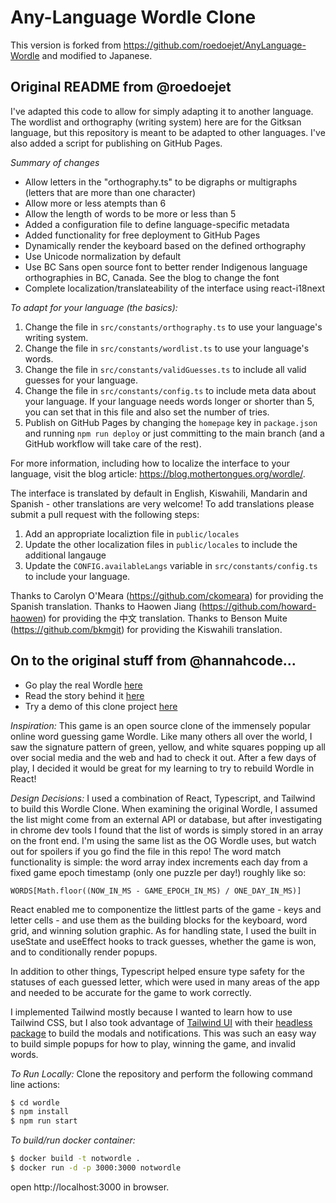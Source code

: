 # Any-Language Wordle Clone

This version is forked from https://github.com/roedoejet/AnyLanguage-Wordle and modified to Japanese.


## Original README from @roedoejet

I've adapted this code to allow for simply adapting it to another language. The wordlist and orthography (writing system) here are for the Gitksan language, but this repository is meant to be adapted to other languages. I've also added a script for publishing on GitHub Pages.

_Summary of changes_

- Allow letters in the "orthography.ts" to be digraphs or multigraphs (letters that are more than one character)
- Allow more or less atempts than 6
- Allow the length of words to be more or less than 5
- Added a configuration file to define language-specific metadata
- Added functionality for free deployment to GitHub Pages
- Dynamically render the keyboard based on the defined orthography
- Use Unicode normalization by default
- Use BC Sans open source font to better render Indigenous language orthographies in BC, Canada. See the blog to change the font
- Complete localization/translateability of the interface using react-i18next

_To adapt for your language (the basics):_

1. Change the file in `src/constants/orthography.ts` to use your language's writing system.
2. Change the file in `src/constants/wordlist.ts` to use your language's words.
3. Change the file in `src/constants/validGuesses.ts` to include all valid guesses for your language.
4. Change the file in `src/constants/config.ts` to include meta data about your language. If your language needs words longer or shorter than 5, you can set that in this file and also set the number of tries.
5. Publish on GitHub Pages by changing the `homepage` key in `package.json` and running `npm run deploy` or just committing to the main branch (and a GitHub workflow will take care of the rest).

For more information, including how to localize the interface to your language, visit the blog article: https://blog.mothertongues.org/wordle/.

The interface is translated by default in English, Kiswahili, Mandarin and Spanish - other translations are very welcome!  To add translations please submit a pull request with the following steps:

1. Add an appropriate localiztion file in `public/locales`
2. Update the other localization files in `public/locales` to include the additional langauge
3. Update the `CONFIG.availableLangs` variable in `src/constants/config.ts` to include your language. 

Thanks to Carolyn O'Meara (https://github.com/ckomeara) for providing the Spanish translation.
Thanks to Haowen Jiang (https://github.com/howard-haowen) for providing the 中文 translation.
Thanks to Benson Muite (https://github.com/bkmgit) for providing the Kiswahili translation.

## On to the original stuff from @hannahcode...

- Go play the real Wordle [here](https://www.powerlanguage.co.uk/wordle/)
- Read the story behind it [here](https://www.nytimes.com/2022/01/03/technology/wordle-word-game-creator.html)
- Try a demo of this clone project [here](https://wordle.hannahmariepark.com)

_Inspiration:_
This game is an open source clone of the immensely popular online word guessing game Wordle. Like many others all over the world, I saw the signature pattern of green, yellow, and white squares popping up all over social media and the web and had to check it out. After a few days of play, I decided it would be great for my learning to try to rebuild Wordle in React!

_Design Decisions:_
I used a combination of React, Typescript, and Tailwind to build this Wordle Clone. When examining the original Wordle, I assumed the list might come from an external API or database, but after investigating in chrome dev tools I found that the list of words is simply stored in an array on the front end. I'm using the same list as the OG Wordle uses, but watch out for spoilers if you go find the file in this repo! The word match functionality is simple: the word array index increments each day from a fixed game epoch timestamp (only one puzzle per day!) roughly like so:

```
WORDS[Math.floor((NOW_IN_MS - GAME_EPOCH_IN_MS) / ONE_DAY_IN_MS)]
```

React enabled me to componentize the littlest parts of the game - keys and letter cells - and use them as the building blocks for the keyboard, word grid, and winning solution graphic. As for handling state, I used the built in useState and useEffect hooks to track guesses, whether the game is won, and to conditionally render popups.

In addition to other things, Typescript helped ensure type safety for the statuses of each guessed letter, which were used in many areas of the app and needed to be accurate for the game to work correctly.

I implemented Tailwind mostly because I wanted to learn how to use Tailwind CSS, but I also took advantage of [Tailwind UI](https://tailwindui.com/) with their [headless package](https://headlessui.dev/) to build the modals and notifications. This was such an easy way to build simple popups for how to play, winning the game, and invalid words.

_To Run Locally:_
Clone the repository and perform the following command line actions:
```bash
$ cd wordle
$ npm install
$ npm run start
```

_To build/run docker container:_
```bash
$ docker build -t notwordle .
$ docker run -d -p 3000:3000 notwordle
```
open http://localhost:3000 in browser.

